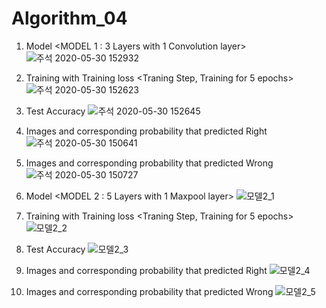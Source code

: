 # Algorithm_04

1. Model <MODEL 1 : 3 Layers with 1 Convolution layer>
![주석 2020-05-30 152932](https://user-images.githubusercontent.com/62106852/83321409-79bf7b00-a28a-11ea-8e27-b336a1e6493a.png)

2. Training with Training loss <Traning Step, Training for 5 epochs>
![주석 2020-05-30 152623](https://user-images.githubusercontent.com/62106852/83321359-fef66000-a289-11ea-8f6a-1a8b81167c05.png)
3. Test Accuracy
![주석 2020-05-30 152645](https://user-images.githubusercontent.com/62106852/83321356-fdc53300-a289-11ea-8c37-b8b40c8653d6.png)

4. Images and corresponding probability that predicted Right
![주석 2020-05-30 150641](https://user-images.githubusercontent.com/62106852/83321226-11bc6500-a289-11ea-9859-d9628be2359c.png)

5. Images and corresponding probability that predicted Wrong
![주석 2020-05-30 150727](https://user-images.githubusercontent.com/62106852/83321228-12ed9200-a289-11ea-84a5-5459b1ba51c7.png)


1. Model <MODEL 2 : 5 Layers with 1 Maxpool layer>
![모델2_1](https://user-images.githubusercontent.com/62106852/83322105-fb65d780-a28f-11ea-9a37-c3d9c4403f5c.png)

2. Training with Training loss <Traning Step, Training for 5 epochs>
![모델2_2](https://user-images.githubusercontent.com/62106852/83322107-fbfe6e00-a28f-11ea-8a09-93950d09f043.png)

3. Test Accuracy
![모델2_3](https://user-images.githubusercontent.com/62106852/83322104-facd4100-a28f-11ea-9d3a-ebe8d9cb87f1.png)

4. Images and corresponding probability that predicted Right
![모델2_4](https://user-images.githubusercontent.com/62106852/83322112-fef95e80-a28f-11ea-9341-9d56faa7c8fc.png)

5. Images and corresponding probability that predicted Wrong
![모델2_5](https://user-images.githubusercontent.com/62106852/83322110-fe60c800-a28f-11ea-9d96-59f0e394511b.png)
